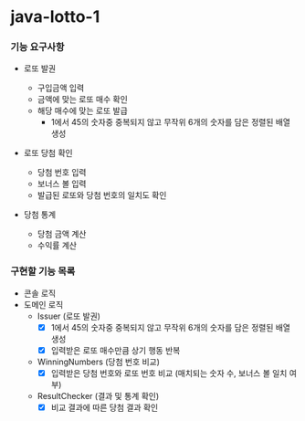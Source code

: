 # java-lotto-1

### 기능 요구사항
* 로또 발권
    * 구입금액 입력
    * 금액에 맞는 로또 매수 확인
    * 해당 매수에 맞는 로또 발급
        * 1에서 45의 숫자중 중복되지 않고 무작위 6개의 숫자를 담은 정렬된 배열 생성


* 로또 당첨 확인
    * 당첨 번호 입력
    * 보너스 볼 입력
    * 발급된 로또와 당첨 번호의 일치도 확인


* 당첨 통계
    * 당첨 금액 계산
    * 수익률 계산

### 구현할 기능 목록

* 콘솔 로직
* 도메인 로직
    * Issuer (로또 발권)
        * [x] 1에서 45의 숫자중 중복되지 않고 무작위 6개의 숫자를 담은 정렬된 배열 생성
        * [x] 입력받은 로또 매수만큼 상기 행동 반복
    * WinningNumbers (당첨 번호 비교)
        * [x] 입력받은 당첨 번호와 로또 번호 비교 (매치되는 숫자 수, 보너스 볼 일치 여부)
    * ResultChecker (결과 및 통계 확인)
        * [x] 비교 결과에 따른 당첨 결과 확인
